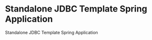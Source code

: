 Standalone JDBC Template Spring Application
=============================

Standalone JDBC Template Spring Application
